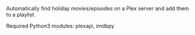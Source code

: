 Automatically find holiday movies/episodes on a Plex server and add them to a playlist.

Required Python3 modules: plexapi, imdbpy
